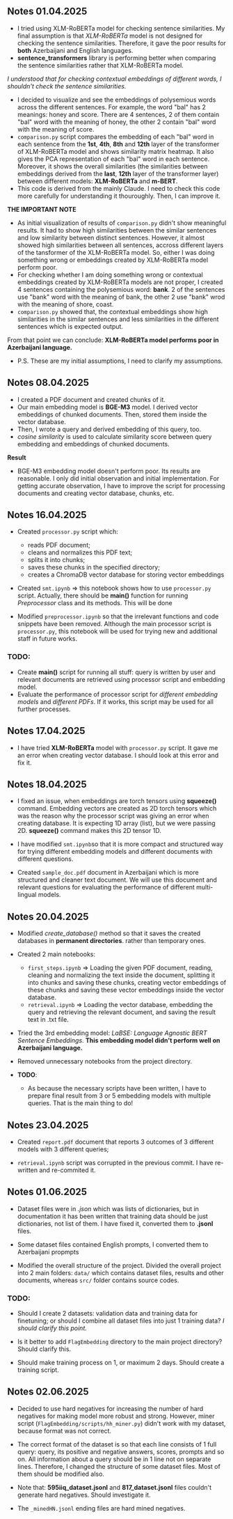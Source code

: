 ## Notes 01.04.2025
* I tried using XLM-RoBERTa model for checking sentence similarities. My final assumption is that _XLM-RoBERTa_ model is not designed for checking the sentence similarities. Therefore, it gave the poor results for **both** Azerbaijani and English languages.
* **sentence_transformers** library is performing better when comparing the sentence similarities rather that XLM-RoBERTa model. 

_I understood that for checking contextual embeddings of different words, I shouldn't check the sentence similarities._

* I decided to visualize and see the embeddings of polysemious words across the different sentences. For example, the word "bal" has 2 meanings: honey and score. There are 4 sentences, 2 of them contain "bal" word with the meaning of honey, the other 2 contain "bal" word with the meaning of score. 
* `comparison.py` script compares the embedding of each "bal" word in each sentence from the **1st**, **4th**, **8th** and **12th** layer of the transformer of XLM-RoBERTa model and shows similarity matrix heatmap. It also gives the PCA representation of each "bal" word in each sentence. Moreover, it shows the overall similarities (the similarities between embeddings derived from the **last**, **12th** layer of the transformer layer) between different models: **XLM-RoBERTa** and **m-BERT**. 
* This code is derived from the mainly Claude. I need to check this code more carefully for understanding it thouroughly. Then, I can improve it. 

**THE IMPORTANT NOTE**
* As initial visualization of results of `comparison.py` didn't show meaningful results. It had to show high similarities between the similar sentences and low similarity between distinct sentences. However, it almost showed high similarities between all sentences, accross different layers of the tansformer of the XLM-RoBERTa model. So, either I was doing something wrong or embeddings created by XLM-RoBERTa model perform poor. 
* For checking whether I am doing something wrong or contextual embeddings created by XLM-RoBERTa models are not proper, I created 4 sentences containing the polysemious word: **bank**. 2 of the sentences use "bank" word with the meaning of bank, the other 2 use "bank" wrod with the meaning of shore, coast. 
* `comparison.py` showed that, the contextual embeddings show high similarities in the similar sentences and less similarities in the different sentences which is expected output. 

From that point we can conclude:
**XLM-RoBERTa model performs poor in Azerbaijani language.**

* P.S. These are my initial assumptions, I need to clarify my assumptions. 

## Notes 08.04.2025
* I created a PDF document and created chunks of it. 
* Our main embedding model is **BGE-M3** model. I derived vector embeddings of chunked documents. Then, stored them inside the vector database. 
* Then, I wrote a query and derived embedding of this query, too.
* *cosine similarity* is used to calculate similarity score between query embedding and embeddings of chunked documents. 

**Result**
* BGE-M3 embedding model doesn't perform poor. Its results are reasonable. I only did initial observation and initial implementation. For getting accurate observation, I have to improve the script for processing documents and creating vector database, chunks, etc. 

## Notes 16.04.2025
* Created `processor.py` script which:
    * reads PDF document;
    * cleans and normalizes this PDF text;
    * splits it into chunks;
    * saves these chunks in the specified directory;
    * creates a ChromaDB vector database for storing vector embeddings 

* Created `smt.ipynb` => this notebook shows how to use `processor.py` script. Actually, there should be **main()** function for running *Preprocessor* class and its methods. This will be done

* Modified `preprocessor.ipynb` so that the irrelevant functions and code snippets have been removed. Although the main processor script is `processor.py`, this notebook will be used for trying new and additional staff in future works. 

### TODO:
* Create **main()** script for running all stuff: query is written by user and relevant documents are retrieved using processor script and embedding model. 
* Evaluate the performance of processor script for _different embedding models_ and _different PDFs_. If it works, this script may be used for all further processes. 

## Notes 17.04.2025
* I have tried **XLM-RoBERTa** model with `processor.py` script. It gave me an error when creating vector database. I should look at this error and fix it.

## Notes 18.04.2025
* I fixed an issue, when embeddings are torch tensors using **squeeze()** command. Embedding vectors are created as 2D torch tensors which was the reason why the processor script was giving an error when creating database. It is expecting 1D array (list), but we were passing 2D. **squeeze()** command makes this 2D tensor 1D.

* I have modified `smt.ipynb`so that it is more compact and structured way for trying different embedding models and different documents with different questions. 

* Created `sample_doc.pdf` document in Azerbaijani which is more structured and cleaner text document. We will use this document and relevant questions for evaluating the performance of different multi-lingual models.

## Notes 20.04.2025
* Modified *create_database()* method so that it saves the created databases in **permanent directories**. rather than temporary ones.

* Created 2 main notebooks:
    * `first_steps.ipynb` => Loading the given PDF document, reading, cleaning and normalizing the text inside the document, splitting it into chunks and saving these chunks, creating vector embeddings of these chunks and saving these vector embeddings inside the vector database.
    * `retrieval.ipynb` => Loading the vector database, embedding the query and retrieving the relevant document, and saving the result text in .txt file.

* Tried the 3rd embedding model: *LaBSE: Language Agnostic BERT Sentence Embeddings*. **This embedding model didn't perform well on Azerbaijani language.**

* Removed unnecessary notebooks from the project directory.

* **TODO**:
    * As because the necessary scripts have been written, I have to prepare final result from 3 or 5 embedding models with multiple queries. That is the main thing to do!

## Notes 23.04.2025
* Created `report.pdf` document that reports 3 outcomes of 3 different models with 3 different queries;

* `retrieval.ipynb` script was corrupted in the previous commit. I have re-written and re-commited it.

## Notes 01.06.2025
* Dataset files were in *.json* which was lists of dictionaries, but in documentation it has been written that training data should be just dictionaries, not list of them. I have fixed it, converted them to **.jsonl** files. 

* Some dataset files contained English prompts, I converted them to Azerbaijani propmpts

* Modified the overall structure of the project. Divided the overall project into 2 main folders: `data/` which contains dataset files, results and other documents, whereas `src/` folder contains source codes. 

### TODO:
* Should I create 2 datasets: validation data and training data for finetuning; or should I combine all dataset files into just 1 training data? *I should clarify this point.*

* Is it better to add `FlagEmbedding` directory to the main project directory? Should clarify this.

* Should make training process on 1, or maximum 2 days. Should create a training script. 

## Notes 02.06.2025
* Decided to use hard negatives for increasing the number of hard negatives for making model more robust and strong. However, miner script (`FlagEmbedding/scripts/hh_miner.py`) didn't work with my dataset, because format was not correct.
* The correct format of the dataset is so that each line consists of 1 full query: query, its positive and negative answers, scores, prompts and so on. All information about a query should be in 1 line not on separate lines. Therefore, I changed the structure of some dataset files. Most of them should be modified also. 

* Note that: **595iiq_dataset.jsonl** and **817_dataset.jsonl** files couldn't generate hard negatives. Should investigate it.

* The `_minedHN.jsonl` ending files are hard mined negatives.